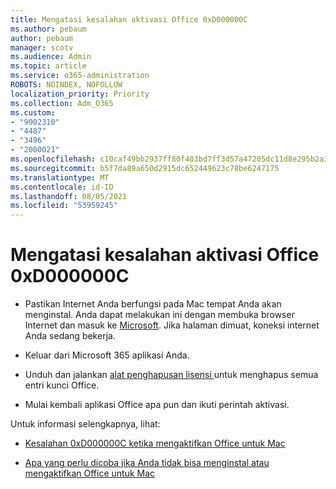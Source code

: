 ```yaml
---
title: Mengatasi kesalahan aktivasi Office 0xD000000C
ms.author: pebaum
author: pebaum
manager: scotv
ms.audience: Admin
ms.topic: article
ms.service: o365-administration
ROBOTS: NOINDEX, NOFOLLOW
localization_priority: Priority
ms.collection: Adm_O365
ms.custom:
- "9002310"
- "4487"
- "3496"
- "2000021"
ms.openlocfilehash: c10caf49bb2937ff80f403bd7ff3d57a47205dc11d8e295b2a34ddacf0eacfad
ms.sourcegitcommit: b5f7da89a650d2915dc652449623c78be6247175
ms.translationtype: MT
ms.contentlocale: id-ID
ms.lasthandoff: 08/05/2021
ms.locfileid: "53959245"
---
```

# <a name="resolve-office-activation-error-0xd000000c"></a>Mengatasi kesalahan aktivasi Office 0xD000000C

- Pastikan Internet Anda berfungsi pada Mac tempat Anda akan menginstal. Anda dapat melakukan ini dengan membuka browser Internet dan masuk ke [Microsoft](https://www.microsoft.com). Jika halaman dimuat, koneksi internet Anda sedang bekerja.

- Keluar dari Microsoft 365 aplikasi Anda.

- Unduh dan jalankan [alat penghapusan lisensi ](https://go.microsoft.com/fwlink/?linkid=849815)untuk menghapus semua entri kunci Office.

- Mulai kembali aplikasi Office apa pun dan ikuti perintah aktivasi.

Untuk informasi selengkapnya, lihat:

- [Kesalahan 0xD000000C ketika mengaktifkan Office untuk Mac ](https://support.office.com/article/error-0xd000000c-when-activating-office-for-mac-da865931-4658-4829-ba2d-8133390c6d25)

- [Apa yang perlu dicoba jika Anda tidak bisa menginstal atau mengaktifkan Office untuk Mac](https://support.office.com/article/what-to-try-if-you-can-t-install-or-activate-office-for-mac-5efba2b4-b1e6-4e5f-bf3c-6ab945d03dea)
